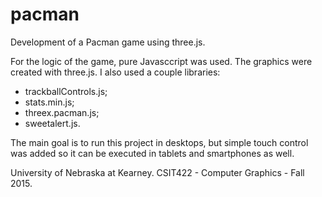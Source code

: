 # pacman
Development of a Pacman game using three.js.

For the logic of the game, pure Javasccript was used. The graphics were created with three.js. I also used a couple libraries:

  - trackballControls.js;
  - stats.min.js;
  - threex.pacman.js;
  - sweetalert.js.

The main goal is to run this project in desktops, but simple touch control was added so it can be executed in tablets and smartphones as well.

University of Nebraska at Kearney. CSIT422 - Computer Graphics - Fall 2015.
